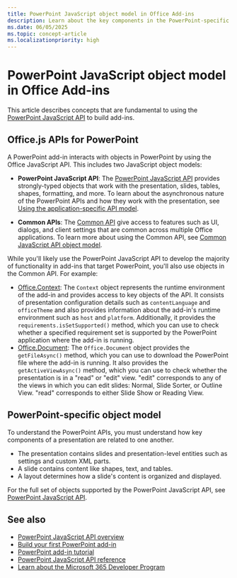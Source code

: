 ```yaml
---
title: PowerPoint JavaScript object model in Office Add-ins
description: Learn about the key components in the PowerPoint-specific JavaScript object model.
ms.date: 06/05/2025
ms.topic: concept-article
ms.localizationpriority: high
---
```


# PowerPoint JavaScript object model in Office Add-ins

This article describes concepts that are fundamental to using the [PowerPoint JavaScript API](../reference/overview/powerpoint-add-ins-reference-overview.md) to build add-ins.

## Office.js APIs for PowerPoint

A PowerPoint add-in interacts with objects in PowerPoint by using the Office JavaScript API. This includes two JavaScript object models:

- **PowerPoint JavaScript API**: The [PowerPoint JavaScript API](/javascript/api/powerpoint) provides strongly-typed objects that work with the presentation, slides, tables, shapes, formatting, and more. To learn about the asynchronous nature of the PowerPoint APIs and how they work with the presentation, see [Using the application-specific API model](../develop/application-specific-api-model.md).

- **Common APIs**: The [Common API](/javascript/api/office) give access to features such as UI, dialogs, and client settings that are common across multiple Office applications. To learn more about using the Common API, see [Common JavaScript API object model](../develop/office-javascript-api-object-model.md).

While you'll likely use the PowerPoint JavaScript API to develop the majority of functionality in add-ins that target PowerPoint, you'll also use objects in the Common API. For example:

- [Office.Context](/javascript/api/office/office.context): The `Context` object represents the runtime environment of the add-in and provides access to key objects of the API. It consists of presentation configuration details such as `contentLanguage` and `officeTheme` and also provides information about the add-in's runtime environment such as `host` and `platform`. Additionally, it provides the `requirements.isSetSupported()` method, which you can use to check whether a specified requirement set is supported by the PowerPoint application where the add-in is running.
- [Office.Document](/javascript/api/office/office.document): The `Office.Document` object provides the `getFileAsync()` method, which you can use to download the PowerPoint file where the add-in is running. It also provides the `getActiveViewAsync()` method, which you can use to check whether the presentation is in a "read" or "edit" view. "edit" corresponds to any of the views in which you can edit slides: Normal, Slide Sorter, or Outline View. "read" corresponds to either Slide Show or Reading View.

## PowerPoint-specific object model

To understand the PowerPoint APIs, you must understand how key components of a presentation are related to one another.

- The presentation contains slides and presentation-level entities such as settings and custom XML parts.
- A slide contains content like shapes, text, and tables.
- A layout determines how a slide's content is organized and displayed.

For the full set of objects supported by the PowerPoint JavaScript API, see [PowerPoint JavaScript API](/javascript/api/powerpoint).

## See also

- [PowerPoint JavaScript API overview](../reference/overview/powerpoint-add-ins-reference-overview.md)
- [Build your first PowerPoint add-in](../quickstarts/powerpoint-quickstart-yo.md)
- [PowerPoint add-in tutorial](../tutorials/powerpoint-tutorial-yo.md)
- [PowerPoint JavaScript API reference](/javascript/api/powerpoint)
- [Learn about the Microsoft 365 Developer Program](https://aka.ms/m365devprogram)
